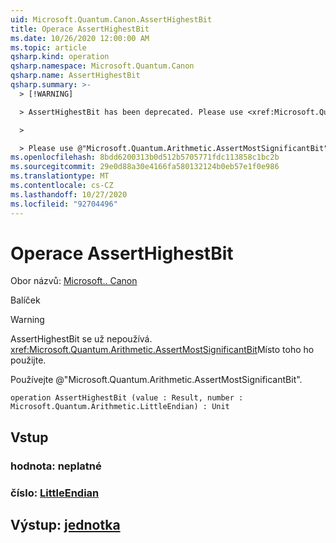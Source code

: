 ```yaml
---
uid: Microsoft.Quantum.Canon.AssertHighestBit
title: Operace AssertHighestBit
ms.date: 10/26/2020 12:00:00 AM
ms.topic: article
qsharp.kind: operation
qsharp.namespace: Microsoft.Quantum.Canon
qsharp.name: AssertHighestBit
qsharp.summary: >-
  > [!WARNING]

  > AssertHighestBit has been deprecated. Please use <xref:Microsoft.Quantum.Arithmetic.AssertMostSignificantBit> instead.

  >

  > Please use @"Microsoft.Quantum.Arithmetic.AssertMostSignificantBit".
ms.openlocfilehash: 8bdd6200313b0d512b5705771fdc113858c1bc2b
ms.sourcegitcommit: 29e0d88a30e4166fa580132124b0eb57e1f0e986
ms.translationtype: MT
ms.contentlocale: cs-CZ
ms.lasthandoff: 10/27/2020
ms.locfileid: "92704496"
---
```

# <a name="asserthighestbit-operation"></a>Operace AssertHighestBit

Obor názvů: [Microsoft.. Canon](xref:Microsoft.Quantum.Canon)

Balíček [](https://nuget.org/packages/)


> [!WARNING]
> AssertHighestBit se už nepoužívá. <xref:Microsoft.Quantum.Arithmetic.AssertMostSignificantBit>Místo toho ho použijte.
>
> Používejte @"Microsoft.Quantum.Arithmetic.AssertMostSignificantBit".



```qsharp
operation AssertHighestBit (value : Result, number : Microsoft.Quantum.Arithmetic.LittleEndian) : Unit
```


## <a name="input"></a>Vstup

### <a name="value--__invalidresult__"></a>hodnota: __neplatné <Result>__




### <a name="number--littleendian"></a>číslo: [LittleEndian](xref:Microsoft.Quantum.Arithmetic.LittleEndian)





## <a name="output--unit"></a>Výstup: [jednotka](xref:microsoft.quantum.lang-ref.unit)

